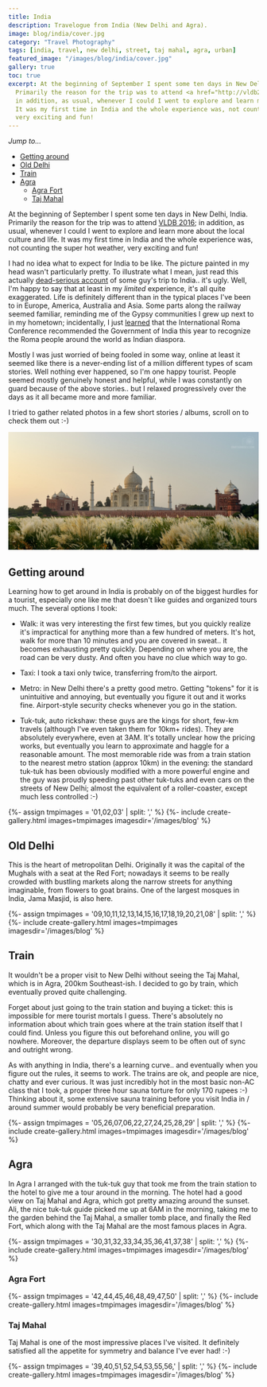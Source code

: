 ```yaml
---
title: India
description: Travelogue from India (New Delhi and Agra).
image: blog/india/cover.jpg
category: "Travel Photography"
tags: [india, travel, new delhi, street, taj mahal, agra, urban]
featured_image: "/images/blog/india/cover.jpg"
gallery: true
toc: true
excerpt: At the beginning of September I spent some ten days in New Delhi, India.
  Primarily the reason for the trip was to attend <a href="http://vldb2016.persistent.com/">VLDB 2016</a>;
  in addition, as usual, whenever I could I went to explore and learn more about the local culture and life.
  It was my first time in India and the whole experience was, not counting the super hot weather,
  very exciting and fun!
---
```


<div style="display: block;" id="toc" class="alignright">
  <i>Jump to...</i>
  <ul>
    <li><a href="#getting-around">Getting around</a></li>
    <li><a href="#old-delhi">Old Delhi</a></li>
    <li><a href="#train">Train</a></li>
    <li>
      <a href="#agra">Agra</a>
      <ul>
        <li><a href="#agra-fort">Agra Fort</a></li>
        <li><a href="#taj-mahal">Taj Mahal</a></li>
      </ul>
    </li>
  </ul>
</div>

At the beginning of September I spent some ten days in New Delhi, India.
Primarily the reason for the trip was to attend [VLDB 2016](http://vldb2016.persistent.com/);
in addition, as usual, whenever I could I went to explore and learn more about the local culture and life.
It was my first time in India and the whole experience was, not counting the super hot weather,
very exciting and fun!

I had no idea what to expect for India to be like. The picture painted in my head wasn't particularly pretty.
To illustrate what I mean, just read this actually
[dead-serious account](https://markmanson.net/a-dust-over-india) of some guy's trip to India.. it's ugly.
Well, I'm happy to say that at least in my *limited* experience, it's all quite exaggerated.
Life is definitely different than in the typical places I've been to in Europe, America, Australia and Asia. Some parts
along the railway seemed familiar, reminding me of the Gypsy communities I grew up next to in my hometown; incidentally,
I just [learned](http://www.khaleejtimes.com/international/india/can-romas-be-part-of-indian-diaspora)
that the International Roma Conference recommended the Government of India this year to recognize the
Roma people around the world as Indian diaspora.

Mostly I was just worried of being fooled in some way, online at least it seemed like there is a never-ending list of
a million different types of scam stories. Well nothing ever happened, so I'm one happy tourist. People seemed
mostly genuinely honest and helpful, while I was constantly on guard because of the above stories..
but I relaxed progressively over the days as it all became more and more familiar.

I tried to gather related photos in a few short stories / albums, scroll on to check them out :-)

<div class="full-width-image">
  <img src="/images/blog/india/coverl.jpg">
</div>

## Getting around

Learning how to get around in India is probably on of the biggest hurdles for a tourist, especially
one like me that doesn't like guides and organized tours much. The several options I took:

- Walk: it was very interesting the first few times, but you quickly realize it's impractical for anything
  more than a few hundred of meters. It's hot, walk for more than 10 minutes and you are covered in sweat..
  it becomes exhausting pretty quickly. Depending on where you are, the road can be very dusty. And often you have
  no clue which way to go.

- Taxi: I took a taxi only twice, transferring from/to the airport.

- Metro: in New Delhi there's a pretty good metro. Getting "tokens" for it is unintuitive and annoying, but
  eventually you figure it out and it works fine. Airport-style security checks whenever you go in the station.

- Tuk-tuk, auto rickshaw: these guys are the kings for short, few-km travels (although I've even
  taken them for 10km+ rides). They are absolutely everywhere, even at 3AM. It's totally unclear how the
  pricing works, but eventually you learn to approximate and haggle for a reasonable amount. The most
  memorable ride was from a train station to the nearest metro station (approx 10km) in the evening:
  the standard tuk-tuk has been obviously modified with a more powerful engine and the guy was proudly
  speeding past other tuk-tuks and even cars on the streets of New Delhi; almost the equivalent of a
  roller-coaster, except much less controlled :-)

{%- assign tmpimages = '01,02,03' | split: ',' %}
{%- include create-gallery.html images=tmpimages imagesdir='/images/blog' %}

## Old Delhi

This is the heart of metropolitan Delhi. Originally it was the capital of the Mughals with a seat at the Red Fort;
nowadays it seems to be really crowded with bustling markets along the narrow streets for anything imaginable,
from flowers to goat brains. One of the largest mosques in India, Jama Masjid, is also here.

{%- assign tmpimages = '09,10,11,12,13,14,15,16,17,18,19,20,21,08' | split: ',' %}
{%- include create-gallery.html images=tmpimages imagesdir='/images/blog' %}

## Train

It wouldn't be a proper visit to New Delhi without seeing the Taj Mahal, which is in
Agra, 200km Southeast-ish. I decided to go by train, which eventually proved quite
challenging.

Forget about just going to the train station and buying a ticket: this is impossible for
mere tourist mortals I guess. There's absolutely no information about
which train goes where at the train station itself that I could find. Unless you figure this
out beforehand online, you will go nowhere. Moreover, the departure displays seem to be often
out of sync and outright wrong.

As with anything in India, there's a learning curve.. and eventually when you figure out the
rules, it seems to work. The trains are ok, and people are nice, chatty and ever curious. It was
just incredibly hot in the most basic non-AC class that I took, a proper three hour sauna torture
for only 170 rupees :-) Thinking about it, some extensive sauna training before you visit
India in / around summer would probably be very beneficial preparation.

{%- assign tmpimages = '05,26,07,06,22,27,24,25,28,29' | split: ',' %}
{%- include create-gallery.html images=tmpimages imagesdir='/images/blog' %}

## Agra

In Agra I arranged with the tuk-tuk guy that took me from the train station to the hotel
to give me a tour around in the morning. The hotel had a good view on Taj Mahal and
Agra, which got pretty amazing around the sunset. Ali, the nice tuk-tuk guide picked me up at 6AM
in the morning, taking me to the garden behind the Taj Mahal, a smaller tomb place,
and finally the Red Fort, which along with the Taj Mahal are the most famous places in Agra.

{%- assign tmpimages = '30,31,32,33,34,35,36,41,37,38' | split: ',' %}
{%- include create-gallery.html images=tmpimages imagesdir='/images/blog' %}


### Agra Fort

{%- assign tmpimages = '42,44,45,46,48,49,47,50' | split: ',' %}
{%- include create-gallery.html images=tmpimages imagesdir='/images/blog' %}

### Taj Mahal

Taj Mahal is one of the most impressive places I've visited. It definitely satisfied all
the appetite for symmetry and balance I've ever had! :-)

{%- assign tmpimages = '39,40,51,52,54,53,55,56,' | split: ',' %}
{%- include create-gallery.html images=tmpimages imagesdir='/images/blog' %}
